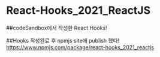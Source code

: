 # React-Hooks_2021_ReactJS

##codeSandbox에서 작성한 React Hooks!

##Hooks 작성완료 후 npmjs site에 publish 했다! 
https://www.npmjs.com/package/react-hooks_2021_reactjs
